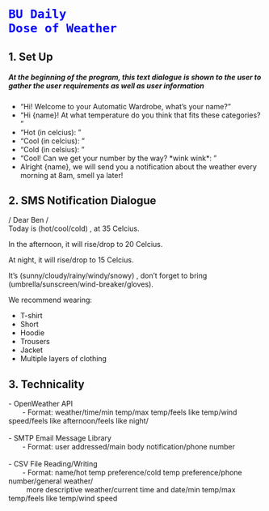 # <code style = "color:blue">BU Daily Dose of Weather</code>
<h2>1. Set Up</h2>
<h5>At the beginning of the program, this text dialogue is shown to the user to gather the user requirements as well as user information</h5>
<ul>
<li>“Hi! Welcome to your Automatic Wardrobe, what’s your name?”
<li>“Hi {name}! At what temperature do you think that fits these categories? ”
<li>“Hot (in celcius): ”
<li>“Cool (in celcius): ”
<li>“Cold (in celsius): ”
<li>“Cool! Can we get your number by the way? *wink wink*: ”
<li>Alright {name}, we will send you a notification about the weather every morning at 8am, smell ya later!
</ul>

<h2>2. SMS Notification Dialogue</h2>
/ Dear Ben /
<br>Today is (hot/cool/cold) , at 35 Celcius. 

In the afternoon, it will rise/drop to 20 Celcius.

At night, it will rise/drop to 15 Celcius.

It’s (sunny/cloudy/rainy/windy/snowy) , 
don’t forget to bring (umbrella/sunscreen/wind-breaker/gloves).

We recommend wearing:
<ul>
<li>T-shirt
<li>Short
<li>Hoodie
<li>Trousers
<li>Jacket
<li>Multiple layers of clothing
</ul>

<h2>3. Technicality</h2>
- OpenWeather API 
<br>&nbsp;&nbsp;&nbsp;&nbsp;&nbsp;&nbsp; - Format: weather/time/min temp/max temp/feels like temp/wind speed/feels like afternoon/feels like night/
<br><br> - SMTP Email Message Library
<br>&nbsp;&nbsp;&nbsp;&nbsp;&nbsp;&nbsp; - Format: user addressed/main body notification/phone number
<br><br> - CSV File Reading/Writing
<br>&nbsp;&nbsp;&nbsp;&nbsp;&nbsp;&nbsp; - Format: name/hot temp preference/cold temp preference/phone number/general weather/
<br>&nbsp;&nbsp;&nbsp;&nbsp;&nbsp;&nbsp;&nbsp;&nbsp;&nbsp;more descriptive weather/current time and date/min temp/max temp/feels like temp/wind speed
